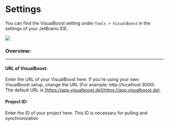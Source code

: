 # Settings

You can find the VisualBoost setting under `Tools > VisualBoost` in the settings of your JetBrains IDE.

![](https://plugins.jetbrains.com/files/24273/60868-page/f16ca87a-4b25-4966-bb69-68169f945d9b)

### Overview:

---

#### URL of VisualBoost:
Enter the URL of your VisualBoost here. If you're using your own VisualBoost setup, change the URL (For example: http://localhost:3000). 
The default URL is [https://app.visualboost.de](https://app.visualboost.de).

#### Project ID:

Enter the ID of your project here. This ID is necessary for pulling and synchronization